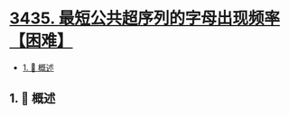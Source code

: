 # [3435. 最短公共超序列的字母出现频率【困难】](https://github.com/Tdahuyou/TNotes.leetcode/tree/main/notes/3435.%20%E6%9C%80%E7%9F%AD%E5%85%AC%E5%85%B1%E8%B6%85%E5%BA%8F%E5%88%97%E7%9A%84%E5%AD%97%E6%AF%8D%E5%87%BA%E7%8E%B0%E9%A2%91%E7%8E%87%E3%80%90%E5%9B%B0%E9%9A%BE%E3%80%91)

<!-- region:toc -->

- [1. 📝 概述](#1--概述)

<!-- endregion:toc -->

## 1. 📝 概述

